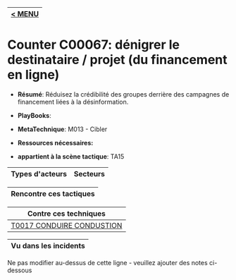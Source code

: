|[< MENU](../README.md)|
|---|
# Counter C00067: dénigrer le destinataire / projet (du financement en ligne)

* **Résumé**: Réduisez la crédibilité des groupes derrière des campagnes de financement liées à la désinformation.

* **PlayBooks**:

* **MetaTechnique**: M013 - Cibler

* **Ressources nécessaires:**

* **appartient à la scène tactique**: TA15


|Types d'acteurs |Secteurs |
|----------- |------- |



|Rencontre ces tactiques |
|---------------------- |



|Contre ces techniques |
|------------------------- |
|[T0017 CONDUIRE CONDUSTION](../../generated_pages/techniques/T0017.md) |



|Vu dans les incidents |
|----------------- |


Ne pas modifier au-dessus de cette ligne - veuillez ajouter des notes ci-dessous